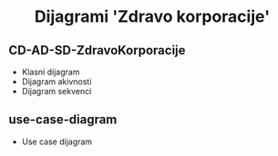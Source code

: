 <h1 align = "center"> Dijagrami 'Zdravo korporacije'</h1>

## CD-AD-SD-ZdravoKorporacije
  
  - Klasni dijagram
  - Dijagram akivnosti
  - Dijagram sekvenci

## use-case-diagram

  - Use case dijagram